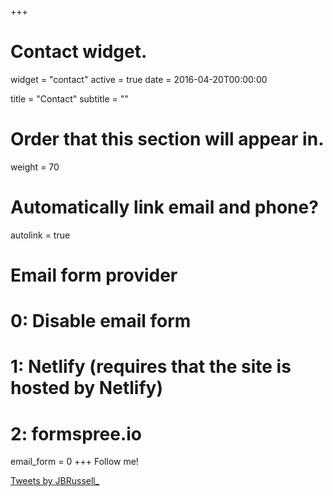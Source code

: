 +++
# Contact widget.
widget = "contact"
active = true
date = 2016-04-20T00:00:00

title = "Contact"
subtitle = ""

# Order that this section will appear in.
weight = 70

# Automatically link email and phone?
autolink = true

# Email form provider
#   0: Disable email form
#   1: Netlify (requires that the site is hosted by Netlify)
#   2: formspree.io
email_form = 0
+++
Follow me!


<a class="twitter-timeline" data-width="500" data-height="500" data-theme="light" href="https://twitter.com/JBRussell_?ref_src=twsrc%5Etfw">Tweets by JBRussell_</a> <script async src="https://platform.twitter.com/widgets.js" charset="utf-8"></script>

